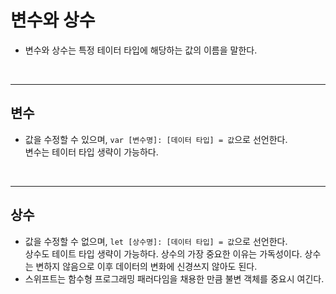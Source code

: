 # 변수와 상수
- 변수와 상수는 특정 테이터 타입에 해당하는 값의 이름을 말한다. 

<br/>
 
----------------

## 변수
- 값을 수정할 수 있으며, `var [변수명]: [데이터 타입] = 값`으로 선언한다. <br/>
변수는 테이터 타입 생략이 가능하다.

<br/>
 
----------------

## 상수
- 값을 수정할 수 없으며, `let [상수명]: [데이터 타입] = 값`으로 선언한다. <br/>
상수도 테이트 타입 생략이 가능하다. 상수의 가장 중요한 이유는 가독성이다. 상수는 변하지 않음으로 이후 데이터의 변화에 신경쓰지 않아도 된다.
- 스위프트는 함수형 프로그래밍 패러다임을 채용한 만큼 불변 객체를 중요시 여긴다.
